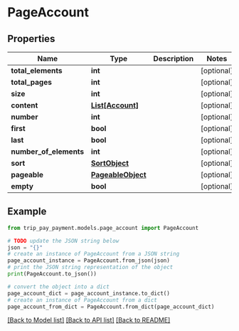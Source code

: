 # PageAccount


## Properties

Name | Type | Description | Notes
------------ | ------------- | ------------- | -------------
**total_elements** | **int** |  | [optional] 
**total_pages** | **int** |  | [optional] 
**size** | **int** |  | [optional] 
**content** | [**List[Account]**](Account.md) |  | [optional] 
**number** | **int** |  | [optional] 
**first** | **bool** |  | [optional] 
**last** | **bool** |  | [optional] 
**number_of_elements** | **int** |  | [optional] 
**sort** | [**SortObject**](SortObject.md) |  | [optional] 
**pageable** | [**PageableObject**](PageableObject.md) |  | [optional] 
**empty** | **bool** |  | [optional] 

## Example

```python
from trip_pay_payment.models.page_account import PageAccount

# TODO update the JSON string below
json = "{}"
# create an instance of PageAccount from a JSON string
page_account_instance = PageAccount.from_json(json)
# print the JSON string representation of the object
print(PageAccount.to_json())

# convert the object into a dict
page_account_dict = page_account_instance.to_dict()
# create an instance of PageAccount from a dict
page_account_from_dict = PageAccount.from_dict(page_account_dict)
```
[[Back to Model list]](../README.md#documentation-for-models) [[Back to API list]](../README.md#documentation-for-api-endpoints) [[Back to README]](../README.md)


